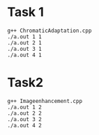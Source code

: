 # Task 1
```
g++ ChromaticAdaptation.cpp 
./a.out 1 1
./a.out 2 1
./a.out 3 1
./a.out 4 1

```

# Task2
```
g++ Imageenhancement.cpp
./a.out 1 2
./a.out 2 2
./a.out 3 2
./a.out 4 2
```
